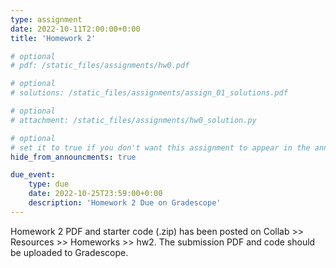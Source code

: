 ```yaml
---
type: assignment
date: 2022-10-11T2:00:00+0:00
title: 'Homework 2'

# optional 
# pdf: /static_files/assignments/hw0.pdf

# optional
# solutions: /static_files/assignments/assign_01_solutions.pdf

# optional
# attachment: /static_files/assignments/hw0_solution.py

# optional
# set it to true if you don't want this assignment to appear in the announcements section
hide_from_announcments: true

due_event: 
    type: due
    date: 2022-10-25T23:59:00+0:00
    description: 'Homework 2 Due on Gradescope'
---
```

<!-- Other additional contents using markdown -->

Homework 2 PDF and starter code (.zip) has been posted on Collab >> Resources >> Homeworks >> hw2.
The submission PDF and code should be uploaded to Gradescope.
